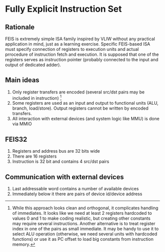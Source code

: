# Fully Explicit Instruction Set

## Rationale

FEIS is extremely simple ISA family inspired by VLIW without any practical application in mind, just as a learning exercise. Specific FEIS-based ISA must specify connection of registers to execution units and actual prrocedure of instruction fetch and execution. It is supposed that one of the registers serves as instruction pointer (probably connected to the input and output of dedicated adder).

## Main ideas

1. Only register transfers are encoded (several src/dst pairs may be included in instruction) [^1]
2. Some registers are used as an input and output to functional units (ALU, branch, load/store). Output registers cannot be written by encoded transfers.
3. All interaction with external devices (and system logic like MMU) is done via MMIO

[^1]: While this approach looks clean and orthogonal, it complicates handling of immediates. It looks like we need at least 2 registers hardcoded to values 0 and 1 to make coding realistic, but creating other constants may require several instructions. Another alternative is to treat register index in one of the pairs as small immediate. It may be handy to use it to select ALU operation (otherwise, we need several units with hardcoded functions) or use it as PC offset to load big constants from instruction memory.

## FEIS32

1. Registers and address bus are 32 bits wide
2. There are 16 registers
3. Instruction is 32 bit and contains 4 src/dst pairs

## Communication with external devices

1. Last addressable word contains a number of available devices
2. Immediately below it there are pairs of device id/device address


